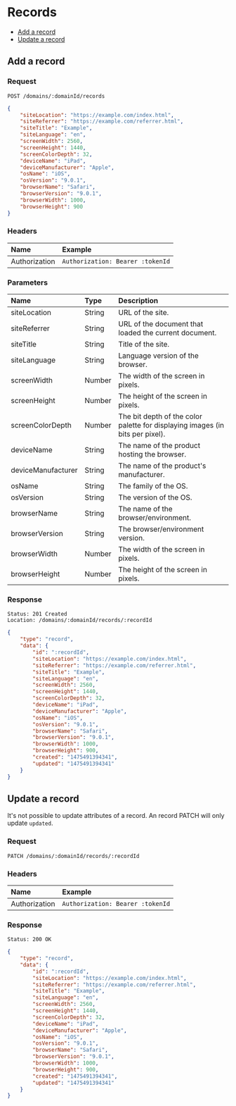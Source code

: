 # Records

- [Add a record](#add-a-record)
- [Update a record](#update-a-record)

## Add a record

### Request

```
POST /domains/:domainId/records
```

```json
{
	"siteLocation": "https://example.com/index.html",
	"siteReferrer": "https://example.com/referrer.html",
	"siteTitle": "Example",
	"siteLanguage": "en",
	"screenWidth": 2560,
	"screenHeight": 1440,
	"screenColorDepth": 32,
	"deviceName": "iPad",
	"deviceManufacturer": "Apple",
	"osName": "iOS",
	"osVersion": "9.0.1",
	"browserName": "Safari",
	"browserVersion": "9.0.1",
	"browserWidth": 1000,
	"browserHeight": 900
}
```

### Headers

| Name | Example |
|:-----------|:------------|
| Authorization | `Authorization: Bearer :tokenId` |

### Parameters

| Name | Type | Description |
|:-----------|:------------|:------------|
| siteLocation | String | URL of the site. |
| siteReferrer | String | URL of the document that loaded the current document. |
| siteTitle | String | Title of the site. |
| siteLanguage | String | Language version of the browser. |
| screenWidth | Number | The width of the screen in pixels. |
| screenHeight | Number | The height of the screen in pixels. |
| screenColorDepth | Number | The bit depth of the color palette for displaying images (in bits per pixel). |
| deviceName | String | The name of the product hosting the browser. |
| deviceManufacturer | String | The name of the product's manufacturer. |
| osName | String |  The family of the OS. |
| osVersion | String | The version of the OS. |
| browserName | String | The name of the browser/environment. |
| browserVersion | String | The browser/environment version. |
| browserWidth | Number | The width of the screen in pixels. |
| browserHeight | Number | The height of the screen in pixels. |

### Response

```
Status: 201 Created
Location: /domains/:domainId/records/:recordId
```

```json
{
	"type": "record",
	"data": {
		"id": ":recordId",
		"siteLocation": "https://example.com/index.html",
		"siteReferrer": "https://example.com/referrer.html",
		"siteTitle": "Example",
		"siteLanguage": "en",
		"screenWidth": 2560,
		"screenHeight": 1440,
		"screenColorDepth": 32,
		"deviceName": "iPad",
		"deviceManufacturer": "Apple",
		"osName": "iOS",
		"osVersion": "9.0.1",
		"browserName": "Safari",
		"browserVersion": "9.0.1",
		"browserWidth": 1000,
		"browserHeight": 900,
		"created": "1475491394341",
		"updated": "1475491394341"
	}
}
```

## Update a record

It's not possible to update attributes of a record. An record PATCH will only update `updated`.

### Request

```
PATCH /domains/:domainId/records/:recordId
```

### Headers

| Name | Example |
|:-----------|:------------|
| Authorization | `Authorization: Bearer :tokenId` |

### Response

```
Status: 200 OK
```

```json
{
	"type": "record",
	"data": {
		"id": ":recordId",
		"siteLocation": "https://example.com/index.html",
		"siteReferrer": "https://example.com/referrer.html",
		"siteTitle": "Example",
		"siteLanguage": "en",
		"screenWidth": 2560,
		"screenHeight": 1440,
		"screenColorDepth": 32,
		"deviceName": "iPad",
		"deviceManufacturer": "Apple",
		"osName": "iOS",
		"osVersion": "9.0.1",
		"browserName": "Safari",
		"browserVersion": "9.0.1",
		"browserWidth": 1000,
		"browserHeight": 900,
		"created": "1475491394341",
		"updated": "1475491394341"
	}
}
```